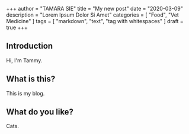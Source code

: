 +++
author = "TAMARA SIE"
title = "My new post"
date = "2020-03-09"
description = "Lorem Ipsum Dolor Si Amet"
categories = [
    "Food",
    "Vet Medicine"
]
tags = [
    "markdown",
    "text",
    "tag with whitespaces"
]
draft = true
+++

## Introduction
Hi, I'm Tammy.

## What is this?
This is my blog.

## What do you like?
Cats.